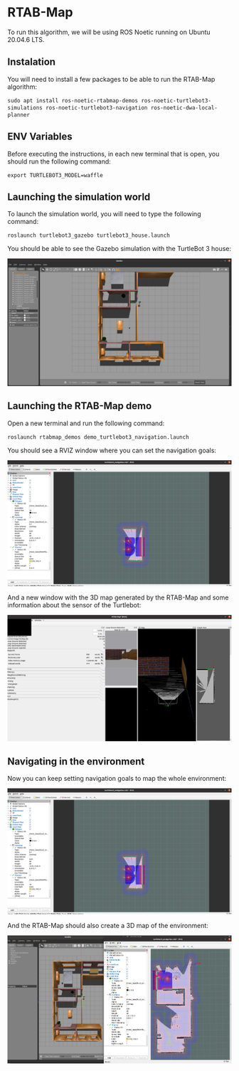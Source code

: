 # RTAB-Map

To run this algorithm, we will be using ROS Noetic running on Ubuntu 20.04.6 LTS.

## Instalation

You will need to install a few packages to be able to run the RTAB-Map algorithm:

```
sudo apt install ros-noetic-rtabmap-demos ros-noetic-turtlebot3-simulations ros-noetic-turtlebot3-navigation ros-noetic-dwa-local-planner 
```

## ENV Variables

Before executing the instructions, in each new terminal that is open, you should run the following command:

```
export TURTLEBOT3_MODEL=waffle
```

## Launching the simulation world

To launch the simulation world, you will need to type the following command:

```
roslaunch turtlebot3_gazebo turtlebot3_house.launch
```

You should be able to see the Gazebo simulation with the TurtleBot 3 house:

![plot](./Images/rtab_map_simulation_world.png)

## Launching the RTAB-Map demo

Open a new terminal and run the following command:

```
roslaunch rtabmap_demos demo_turtlebot3_navigation.launch
```

You should see a RVIZ window where you can set the navigation goals:

![plot](./Images/rtab_map_first_navigation.png)

And a new window with the 3D map generated by the RTAB-Map and some information about the sensor of the Turtlebot:

![plot](./Images/rtab_map_first_navigation_sensors.png)

## Navigating in the environment

Now you can keep setting navigation goals to map the whole environment:

![plot](./Images/rtab_map_first_navigation.png)

And the RTAB-Map should also create a 3D map of the environment:

![plot](./Images/rtab_map_second_navigation.png)
